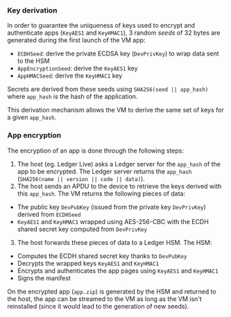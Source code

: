 ### Key derivation

In order to guarantee the uniqueness of keys used to encrypt and authenticate apps (`KeyAES1` and `KeyHMAC1`), 3 random *seeds* of 32 bytes are generated during the first launch of the VM app:

- `ECDHSeed`: derive the private ECDSA key (`DevPrivKey`) to wrap data sent to the HSM
- `AppEncryptionSeed`: derive the `KeyAES1` key
- `AppHMACSeed`: derive the `KeyHMAC1` key

Secrets are derived from these seeds using `SHA256(seed || app_hash)` where `app_hash` is the hash of the application.

This derivation mechanism allows the VM to derive the same set of keys for a given `app_hash`.

### App encryption

The encryption of an app is done through the following steps:

1. The host (eg. Ledger Live) asks a Ledger server for the `app_hash` of the app to be encrypted. The Ledger server returns the `app_hash` (`SHA256(name || version || code || data)`).
2. The host sends an APDU to the device to retrieve the keys derived with this `app_hash`. The VM returns the following pieces of data:

  - The public key `DevPubKey` (issued from the private key `DevPrivKey`) derived from `ECDHSeed`
  - `KeyAES1` and `KeyHMAC1` wrapped using AES-256-CBC with the ECDH shared secret key computed from `DevPrivKey`

3. The host forwards these pieces of data to a Ledger HSM. The HSM:

  - Computes the ECDH shared secret key thanks to `DevPubKey`
  - Decrypts the wrapped keys `KeyAES1` and `KeyHMAC1`
  - Encrypts and authenticates the app pages using `KeyAES1` and `KeyHMAC1`
  - Signs the manifest

On the encrypted app (`app.zip`) is generated by the HSM and returned to the host, the app can be streamed to the VM as long as the VM isn't reinstalled (since it would lead to the generation of new seeds).
